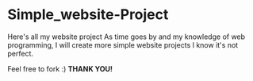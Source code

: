 # Simple_website-Project
Here's all my website project
As time goes by and my knowledge of web programming, I will create more simple website projects
I know it's not perfect.

Feel free to fork :)
**THANK YOU!**
